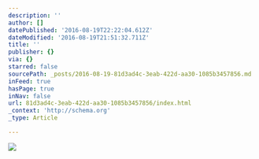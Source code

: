 ```yaml
---
description: ''
author: []
datePublished: '2016-08-19T22:22:04.612Z'
dateModified: '2016-08-19T21:51:32.711Z'
title: ''
publisher: {}
via: {}
starred: false
sourcePath: _posts/2016-08-19-81d3ad4c-3eab-422d-aa30-1085b3457856.md
inFeed: true
hasPage: true
inNav: false
url: 81d3ad4c-3eab-422d-aa30-1085b3457856/index.html
_context: 'http://schema.org'
_type: Article

---
```

![](https://the-grid-user-content.s3-us-west-2.amazonaws.com/8250a402-9061-474f-9cca-a1c55d528b51.jpg)